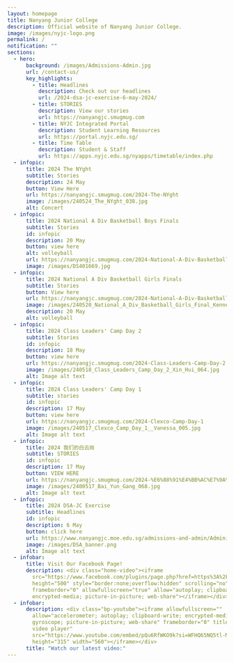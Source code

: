 ```yaml
---
layout: homepage
title: Nanyang Junior College
description: Official website of Nanyang Junior College.
image: /images/nyjc-logo.png
permalink: /
notification: ""
sections:
  - hero:
      background: /images/Admissions-Admin.jpg
      url: /contact-us/
      key_highlights:
        - title: Headlines
          description: Check out our headlines
          url: /2024-dsa-jc-exercise-6-may-2024/
        - title: STORIES
          description: View our stories
          url: https://nanyangjc.smugmug.com
        - title: NYJC Integrated Portal
          description: Student Learning Resources
          url: https://portal.nyjc.edu.sg/
        - title: Time Table
          description: Student & Staff
          url: https://apps.nyjc.edu.sg/nyapps/timetable/index.php
  - infopic:
      title: 2024 The NYght
      subtitle: Stories
      description: 24 May
      button: View Here
      url: https://nanyangjc.smugmug.com/2024-The-NYght
      image: /images/240524_The_NYght_038.jpg
      alt: Concert
  - infopic:
      title: 2024 National A Div Basketball Boys Finals
      subtitle: Stories
      id: infopic
      description: 20 May
      button: view here
      alt: volleyball
      url: https://nanyangjc.smugmug.com/2024-National-A-Div-Basketball-Boys-Finals
      image: /images/DS401669.jpg
  - infopic:
      title: 2024 National A Div Basketball Girls Finals
      subtitle: Stories
      button: View here
      url: https://nanyangjc.smugmug.com/2024-National-A-Div-Basketball-Girls-Finals
      image: /images/240520_National_A_Div_Basketball_Girls_Final_Kenneth_Koh_004.jpg
      description: 20 May
      alt: volleyball
  - infopic:
      title: 2024 Class Leaders' Camp Day 2
      subtitle: Stories
      id: infopic
      description: 18 May
      button: view here
      url: https://nanyangjc.smugmug.com/2024-Class-Leaders-Camp-Day-2
      image: /images/240518_Class_Leaders_Camp_Day_2_Xin_Hui_064.jpg
      alt: Image alt text
  - infopic:
      title: 2024 Class Leaders' Camp Day 1
      subtitle: stories
      id: infopic
      description: 17 May
      button: view here
      url: https://nanyangjc.smugmug.com/2024-Clexco-Camp-Day-1
      image: /images/240517_Clexco_Camp_Day_1__Vanessa_005.jpg
      alt: Image alt text
  - infopic:
      title: 2024 我们的白云岗
      subtitle: STORIES
      id: infopic
      description: 17 May
      button: VIEW HERE
      url: https://nanyangjc.smugmug.com/2024-%E6%88%91%E4%BB%AC%E7%9A%84%E7%99%BD%E4%BA%91%E5%B2%97
      image: /images/2400517_Bai_Yun_Gang_068.jpg
      alt: Image alt text
  - infopic:
      title: 2024 DSA-JC Exercise
      subtitle: Headlines
      id: infopic
      description: 6 May
      button: click here
      url: https://www.nanyangjc.moe.edu.sg/admissions-and-admin/Administration/dsa/
      image: /images/DSA_banner.png
      alt: Image alt text
  - infobar:
      title: Visit Our Facebook Page!
      description: <div class="home-video"><iframe
        src="https://www.facebook.com/plugins/page.php?href=https%3A%2F%2Fwww.facebook.com%2FNanyangjc%2F&tabs=timeline&width=340&height=500&small_header=false&adapt_container_width=true&hide_cover=false&show_facepile=true&appId"
        height="500" style="border:none;overflow:hidden" scrolling="no"
        frameborder="0" allowfullscreen="true" allow="autoplay; clipboard-write;
        encrypted-media; picture-in-picture; web-share"></iframe></div>
  - infobar:
      description: <div class="bp-youtube"><iframe allowfullscreen=""
        allow="accelerometer; autoplay; clipboard-write; encrypted-media;
        gyroscope; picture-in-picture; web-share" frameborder="0" title="YouTube
        video player"
        src="https://www.youtube.com/embed/pQu6RfWKO9k?si=WFHQ65NQ5tl-M84f"
        height="315" width="560"></iframe></div>
      title: "Watch our latest video:"
---
```


